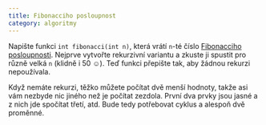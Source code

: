 ```yaml
---
title: Fibonacciho posloupnost
category: algoritmy
---
```


Napište funkci `int fibonacci(int n)`, která vrátí `n`-té číslo [Fibonacciho
posloupnosti](http://cs.wikipedia.org/wiki/Fibonacciho_posloupnost). Nejprve
vytvořte rekurzivní variantu a zkuste ji spustit pro různě velká `n` (klidně
i 50 ☺). Teď
funkci přepište tak, aby žádnou rekurzi nepoužívala.

<!-- SECTION -->

Když nemáte rekurzi, těžko můžete počítat dvě menší hodnoty, takže asi vám
nezbyde nic jiného než je počítat zezdola. První dva prvky jsou jasné a z nich
jde spočítat třetí, atd. Bude tedy potřebovat cyklus a alespoň dvě proměnné.
